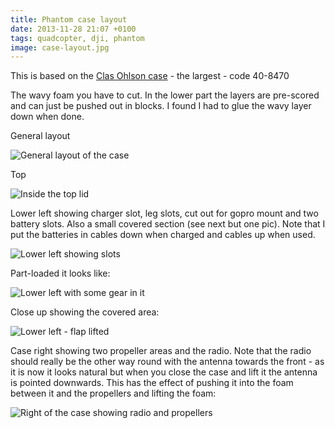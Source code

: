 ```yaml
---
title: Phantom case layout
date: 2013-11-28 21:07 +0100
tags: quadcopter, dji, phantom
image: case-layout.jpg
---
```


This is based on the [Clas Ohlson case](http://www.clasohlson.com/no/Koffert/Pr314142000) - the largest - code 40-8470

The wavy foam you have to cut. In the lower part the layers are pre-scored and can just be pushed out in blocks. I found I had to glue the wavy layer down when done.

General layout

![General layout of the case](case-layout.jpg 'General layout of the case')

Top

![Inside the top lid](case-top.jpg 'Inside the top lid')

Lower left showing charger slot, leg slots, cut out for gopro mount and two battery slots. Also a small covered section (see next but one pic). Note that I put the batteries in cables down when charged and cables up when used.

![Lower left showing slots](case-lower-left.jpg 'Lower left showing slots')

Part-loaded it looks like:

![Lower left with some gear in it](case-lower-left-loaded.jpg 'Lower left with some gear in it')

Close up showing the covered area:

![Lower left - flap lifted](case-lower-left-closeup.jpg 'Lower left - flap lifted')

Case right showing two propeller areas and the radio. Note that the radio should really be the other way round with the antenna towards the front - as it is now it looks natural but when you close the case and lift it the antenna is pointed downwards. This has the effect of pushing it into the foam between it and the propellers and lifting the foam:

![Right of the case showing radio and propellers](case-right.jpg 'Right of the case showing radio and propellers')

